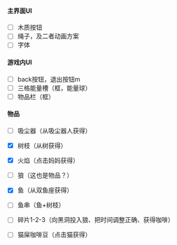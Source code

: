 #### 主界面UI

- [ ] 木质按钮
- [ ] 绳子，及二者动画方案
- [ ] 字体

#### 游戏内UI

- [ ] back按钮，退出按钮m
- [ ] 三格能量槽（框，能量球）
- [ ] 物品栏（框）

#### 物品

- [ ] 吸尘器（从吸尘器人获得）
- [x] 树枝（从树获得）
- [x] 火焰（点击妈妈获得）
- [ ] 狼（这也是物品？）
- [x] 鱼（从双鱼座获得）
- [ ] 鱼串（鱼+树枝）
- [ ] 碎片1-2-3（向黑洞投入狼、把时间调整正确、获得咖啡）
- [ ] 猫屎咖啡豆（点击猫获得）

